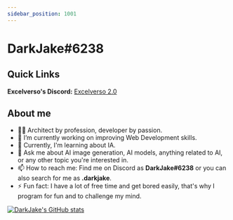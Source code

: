 ```yaml
---
sidebar_position: 1001
---
```


# DarkJake#6238

## Quick Links

**Excelverso's Discord:** [Excelverso 2.0](https://discord.gg/YENa4TDxhu)

## About me

- 👨‍💻 Architect by profession, developer by passion.
- 🔭 I’m currently working on improving Web Development skills.
- 🌱 Currently, I'm learning about IA.
- 💬 Ask me about AI image generation, AI models, anything related to AI, or any other topic you're interested in.
- 📫 How to reach me: Find me on Discord as **DarkJake#6238** or you can also search for me as **.darkjake**.
- ⚡ Fun fact: I have a lot of free time and get bored easily, that's why I program for fun and to challenge my mind.

[![DarkJake's GitHub stats](https://github-readme-stats.vercel.app/api?username=TheBerDark&count_private=true&show_icons=true&theme=tokyonight#gh-dark-mode-only)](https://github.com/anuraghazra/github-readme-stats)
